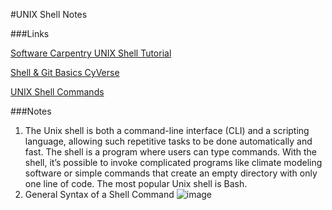 #UNIX Shell Notes

###Links

[Software Carpentry UNIX Shell Tutorial](https://swcarpentry.github.io/shell-novice/index.html)

[Shell & Git Basics CyVerse](https://foss.cyverse.org/00_basics/)

[UNIX Shell Commands](https://drive.google.com/file/d/1LcvPbvkkYcssL65ZuwfsRVrzk6GqjB5m/view?usp=sharing)

###Notes

1. The Unix shell is both a command-line interface (CLI) and a scripting language, allowing such repetitive tasks to be done automatically and fast. The shell is a program where users can type commands. With the shell, it’s possible to invoke complicated programs like climate modeling software or simple commands that create an empty directory with only one line of code. The most popular Unix shell is Bash.
2. General Syntax of a Shell Command
![image](https://github.com/agoel11/KEYS2023/assets/81878922/e48a13a1-72ee-43b0-9777-3abb94a5dee0)
